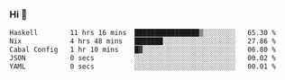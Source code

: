 ### Hi 👋

<!--START_SECTION:waka-->

```txt
Haskell        11 hrs 16 mins  ████████████████▒░░░░░░░░   65.30 %
Nix            4 hrs 48 mins   ███████░░░░░░░░░░░░░░░░░░   27.86 %
Cabal Config   1 hr 10 mins    █▓░░░░░░░░░░░░░░░░░░░░░░░   06.80 %
JSON           0 secs          ░░░░░░░░░░░░░░░░░░░░░░░░░   00.02 %
YAML           0 secs          ░░░░░░░░░░░░░░░░░░░░░░░░░   00.01 %
```

<!--END_SECTION:waka-->
